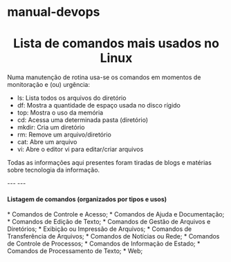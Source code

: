 # manual-devops

<h1 align="center"> Lista de comandos mais usados no Linux </h1>
<p>Numa manutenção de rotina usa-se os comandos em momentos de monitoração e (ou) urgência: </p>

<!--ts-->
* ls: Lista todos os arquivos do diretório
* df: Mostra a quantidade de espaço usada no disco rígido
* top: Mostra o uso da memória
* cd: Acessa uma determinada pasta (diretório)
* mkdir: Cria um diretório
* rm: Remove um arquivo/diretório
* cat: Abre um arquivo
* vi: Abre o editor vi para editar/criar arquivos
<!--te-->
<p> Todas as informações aqui presentes foram tiradas de blogs e matérias sobre tecnologia da informação.</p>
---
---
<h4>Listagem de comandos (organizados por tipos e usos) </h4>
<!--ts-->
* Comandos de Controle e Acesso;
* Comandos de Ajuda e Documentação;
* Comandos de Edição de Texto;
* Comandos de Gestão de Arquivos e Diretórios;
* Exibição ou Impressão de Arquivos;
* Comandos de Transferência de Arquivos;
* Comandos de Notícias ou Rede;
* Comandos de Controle de Processos;
* Comandos de Informação de Estado;
* Comandos de Processamento de Texto;
* Web;
<!--te-->